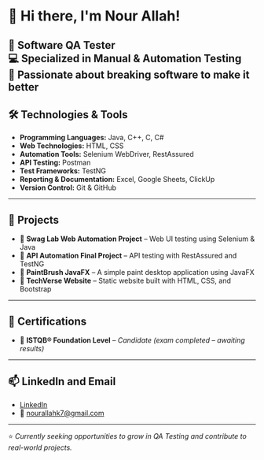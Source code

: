 # 👋 Hi there, I'm Nour Allah!

🎯 **Software QA Tester**  
💻 Specialized in **Manual & Automation Testing**  
🧪 Passionate about breaking software to make it better  
---

## 🛠️ Technologies & Tools

- **Programming Languages:** Java, C++, C, C#   
- **Web Technologies:** HTML, CSS  
- **Automation Tools:** Selenium WebDriver, RestAssured  
- **API Testing:** Postman  
- **Test Frameworks:** TestNG  
- **Reporting & Documentation:** Excel, Google Sheets, ClickUp  
- **Version Control:** Git & GitHub
---

## 📂 Projects

- 🔹 **Swag Lab Web Automation Project** – Web UI testing using Selenium & Java  
- 🔹 **API Automation Final Project** – API testing with RestAssured and TestNG  
- 🔹 **PaintBrush JavaFX** – A simple paint desktop application using JavaFX  
- 🔹 **TechVerse Website** – Static website built with HTML, CSS, and Bootstrap  
---

## 📜 Certifications

- 📌 **ISTQB® Foundation Level** – *Candidate (exam completed – awaiting results)*
---

## 📫 LinkedIn and Email

- [LinkedIn](https://www.linkedin.com/in/nour-allah-khaled)
- 📧 nourallahk7@gmail.com 
---

⭐ *Currently seeking opportunities to grow in QA Testing and contribute to real-world projects.*

